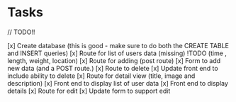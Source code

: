 # Tasks

// TODO!!

[x] Create database (this is good - make sure to do both the CREATE TABLE and INSERT queries)
[x] Route for list of users data (missing) !TODO (time , length, weight, location)
[x] Route for adding (post route)
[x] Form to add new data (and a POST route.)
[x] Route to delete
[x] Update front end to include ability to delete
[x] Route for detail view (title, image and description)
[x] Front end to display list of user data
[x] Front end to display details
[x] Route for edit
[x] Update form to support edit